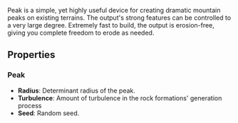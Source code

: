 Peak is a simple, yet highly useful device for creating dramatic mountain peaks on existing terrains. The output's strong features can be controlled to a very large degree. Extremely fast to build, the output is erosion-free, giving you complete freedom to erode as needed. 

## Properties

### Peak 

- **Radius**: Determinant radius of the peak.
- **Turbulence**: Amount of turbulence in the rock formations' generation process
- **Seed**: Random seed.


